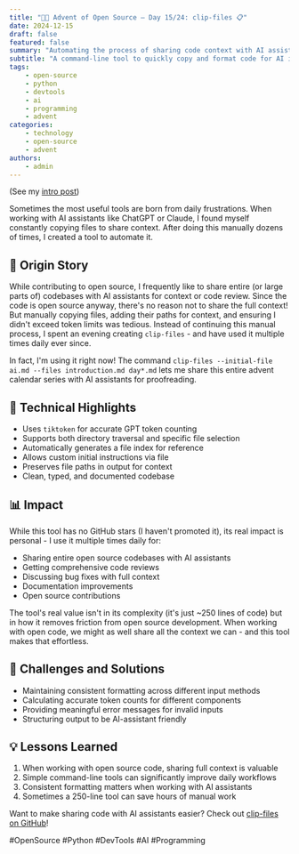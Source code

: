 ```yaml
---
title: "🎄🎁 Advent of Open Source – Day 15/24: clip-files 📋"
date: 2024-12-15
draft: false
featured: false
summary: "Automating the process of sharing code context with AI assistants."
subtitle: "A command-line tool to quickly copy and format code for AI interactions."
tags:
    - open-source
    - python
    - devtools
    - ai
    - programming
    - advent
categories:
    - technology
    - open-source
    - advent
authors:
    - admin
---
```


(See my [intro post](https://www.linkedin.com/posts/basnijholt_advent-of-open-source-celebrating-activity-7269075513002909697-M89J))

Sometimes the most useful tools are born from daily frustrations. When working with AI assistants like ChatGPT or Claude, I found myself constantly copying files to share context. After doing this manually dozens of times, I created a tool to automate it.

## 📖 Origin Story

While contributing to open source, I frequently like to share entire (or large parts of) codebases with AI assistants for context or code review. Since the code is open source anyway, there's no reason not to share the full context! But manually copying files, adding their paths for context, and ensuring I didn't exceed token limits was tedious. Instead of continuing this manual process, I spent an evening creating `clip-files` - and have used it multiple times daily ever since.

In fact, I'm using it right now! The command `clip-files --initial-file ai.md --files introduction.md day*.md` lets me share this entire advent calendar series with AI assistants for proofreading.

## 🔧 Technical Highlights

* Uses `tiktoken` for accurate GPT token counting
* Supports both directory traversal and specific file selection
* Automatically generates a file index for reference
* Allows custom initial instructions via file
* Preserves file paths in output for context
* Clean, typed, and documented codebase

## 📊 Impact

While this tool has no GitHub stars (I haven't promoted it), its real impact is personal - I use it multiple times daily for:
* Sharing entire open source codebases with AI assistants
* Getting comprehensive code reviews
* Discussing bug fixes with full context
* Documentation improvements
* Open source contributions

The tool's real value isn't in its complexity (it's just ~250 lines of code) but in how it removes friction from open source development. When working with open code, we might as well share all the context we can - and this tool makes that effortless.

## 🎯 Challenges and Solutions

* Maintaining consistent formatting across different input methods
* Calculating accurate token counts for different components
* Providing meaningful error messages for invalid inputs
* Structuring output to be AI-assistant friendly

## 💡 Lessons Learned

1. When working with open source code, sharing full context is valuable
2. Simple command-line tools can significantly improve daily workflows
3. Consistent formatting matters when working with AI assistants
4. Sometimes a 250-line tool can save hours of manual work

Want to make sharing code with AI assistants easier? Check out [clip-files on GitHub](https://github.com/basnijholt/clip-files)!

#OpenSource #Python #DevTools #AI #Programming